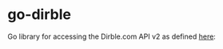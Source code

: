 # go-dirble
Go library for accessing the Dirble.com API v2 as defined [here](https://dirble.com/developer/api): 
